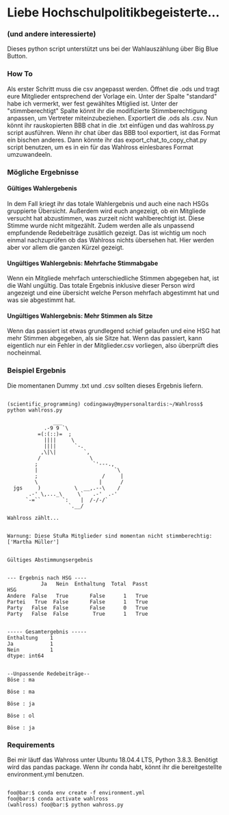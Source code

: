 # Liebe Hochschulpolitikbegeisterte...
### (und andere interessierte)
Dieses python script unterstützt uns bei der Wahlauszählung über Big Blue Button.

### How To
Als erster Schritt muss die csv angepasst werden. Öffnet die .ods und tragt eure Mitglieder entsprechend der Vorlage ein.
Unter der Spalte "standard" habe ich vermerkt, wer fest gewähltes Mtiglied ist. Unter der "stimmberechtigt" Spalte könnt ihr die modifizierte Stimmberechtigung anpassen, um Vertreter miteinzubeziehen. Exportiert die .ods als .csv.
Nun könnt ihr rauskopierten BBB chat in die .txt einfügen und das wahlross.py script ausführen.
Wenn ihr chat über das BBB tool exportiert, ist das Format ein bischen anderes. Dann könnte ihr das export_chat_to_copy_chat.py script benutzen, um es in ein für das Wahlross einlesbares Format umzuwandeeln.

### Mögliche Ergebnisse

#### Gültiges Wahlergebenis
In dem Fall kriegt ihr das totale Wahlergebnis und auch eine nach HSGs gruppierte Übersicht.
Außerdem wird euch angezeigt, ob ein Mitgliede versucht hat abzustimmen, was zurzeit nicht wahlberechtigt ist. Diese Stimme wurde nicht mitgezählt.
Zudem werden alle als unpassend empfundende Redebeiträge zusätlich gezeigt. Das ist wichtig um noch einmal nachzuprüfen ob das Wahlross nichts übersehen hat. Hier werden aber vor allem die ganzen Kürzel gezeigt.

#### Ungültiges Wahlergebnis: Mehrfache Stimmabgabe
Wenn ein Mitgliede mehrfach unterschiedliche Stimmen abgegeben hat, ist die Wahl ungültig. Das totale Ergebnis inklusive dieser Person wird angezeigt und eine übersicht welche Person mehrfach abgestimmt hat und was sie abgestimmt hat.

#### Ungültiges Wahlergebnis: Mehr Stimmen als Sitze
Wenn das passiert ist etwas grundlegend schief gelaufen und eine HSG hat mehr Stimmen abgegeben, als sie Sitze hat. Wenn das passiert, kann eigentlich nur ein Fehler in der Mitglieder.csv vorliegen, also überprüft dies nocheinmal.

### Beispiel Ergebnis
Die momentanen Dummy .txt und .csv sollten dieses Ergebnis liefern.

```console

(scientific_programming) codingaway@mypersonaltardis:~/Wahlross$ python wahlross.py 

               ___
            .-9 9 `\
          =(:(::)=  ;
            ||||     \
            ||||      `-.
           ,\|\|         `,
          /                \
         ;                  `'---.,
         |                         `\
         ;                     /     |
         \                    |      /
  jgs     )           \  __,.--\    /
       .-' \,..._\     \`   .-'  .-'
      `-=``       `:    |  /-/-/`
                    `.__/
                    
Wahlross zählt...


Warnung: Diese StuRa Mitglieder sind momentan nicht stimmberechtig:
['Martha Müller']


Gültiges Abstimmungsergebnis


--- Ergebnis nach HSG ----
           Ja   Nein  Enthaltung  Total  Passt
HSG                                           
Andere  False   True       False      1   True
Partei   True  False       False      1   True
Party   False  False       False      0   True
Party   False  False        True      1   True


----- Gesamtergebnis -----
Enthaltung    1
Ja            1
Nein          1
dtype: int64


--Unpassende Redebeiträge--
Böse : ma 

Böse : ma 

Böse : ja 

Böse : ol 

Böse : ja 
```
### Requirements
Bei mir läutf das Wahross unter Ubuntu 18.04.4 LTS, Python 3.8.3. Benötigt wird das pandas package.
Wenn ihr conda habt, könnt ihr die bereitgestellte environment.yml benutzen.
```console

foo@bar:$ conda env create -f environment.yml
foo@bar:$ conda activate wahlross
(wahlross) foo@bar:$ python wahross.py
```
